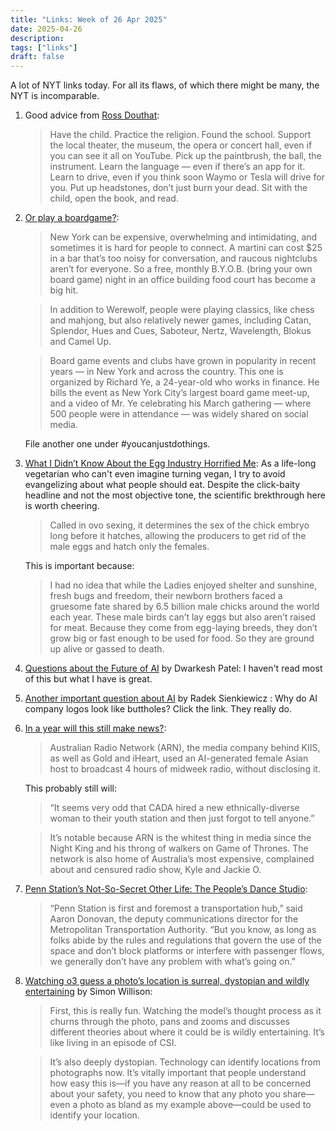 ```yaml
---
title: "Links: Week of 26 Apr 2025"
date: 2025-04-26
description:
tags: ["links"]
draft: false
---
```


A lot of NYT links today. For all its flaws, of which there might be many, the NYT is incomparable. 
1. Good advice from [Ross Douthat](https://www.nytimes.com/2025/04/19/opinion/extinction-technology-culture.html?smid=nytcore-ios-share&sgrp=c&pvid=C1873161-08B0-4007-9849-B340D5D3C3C7): 
    > Have the child. Practice the religion. Found the school. Support the local theater, the museum, the opera or concert hall, even if you can see it all on YouTube. Pick up the paintbrush, the ball, the instrument. Learn the language — even if there’s an app for it. Learn to drive, even if you think soon Waymo or Tesla will drive for you. Put up headstones, don’t just burn your dead. Sit with the child, open the book, and read.

2. [Or play a boardgame?](https://www.nytimes.com/2025/04/19/nyregion/new-york-city-giant-game-night.html?smid=nytcore-ios-share&sgrp=c&pvid=664EA55A-E2EC-45AA-83DA-09E940368115):
    > New York can be expensive, overwhelming and intimidating, and sometimes it is hard for people to connect. A martini can cost $25 in a bar that’s too noisy for conversation, and raucous nightclubs aren’t for everyone. So a free, monthly B.Y.O.B. (bring your own board game) night in an office building food court has become a big hit.

    >In addition to Werewolf, people were playing classics, like chess and mahjong, but also relatively newer games, including Catan, Splendor, Hues and Cues, Saboteur, Nertz, Wavelength, Blokus and Camel Up.

    >Board game events and clubs have grown in popularity in recent years — in New York and across the country. This one is organized by Richard Ye, a 24-year-old who works in finance. He bills the event as New York City’s largest board game meet-up, and a video of Mr. Ye celebrating his March gathering — where 500 people were in attendance — was widely shared on social media.

    File another one under #youcanjustdothings.

3. [What I Didn’t Know About the Egg Industry Horrified Me](https://www.nytimes.com/2025/04/19/opinion/eggs-chicken-in-ovo-sexing.html?smid=nytcore-ios-share&sgrp=c&pvid=95177B9E-C2E0-4AD3-8687-16818497ABBA): As a life-long vegetarian who can't even imagine turning vegan, I try to avoid evangelizing about what people should eat. Despite the click-baity headline and not the most objective tone, the scientific brekthrough here is worth cheering. 
    > Called in ovo sexing, it determines the sex of the chick embryo long before it hatches, allowing the producers to get rid of the male eggs and hatch only the females.

    This is important because: 

    >I had no idea that while the Ladies enjoyed shelter and sunshine, fresh bugs and freedom, their newborn brothers faced a gruesome fate shared by 6.5 billion male chicks around the world each year. These male birds can’t lay eggs but also aren’t raised for meat. Because they come from egg-laying breeds, they don’t grow big or fast enough to be used for food. So they are ground up alive or gassed to death.


4. [Questions about the Future of AI](https://www.dwarkesh.com/p/questions-about-ai) by Dwarkesh Patel: I haven't read most of this but what I have is great. 

5. [Another important question about AI](https://velvetshark.com/ai-company-logos-that-look-like-buttholes) by Radek Sienkiewicz
: Why do AI company logos look like buttholes? Click the link. They really do.

6. [In a year will this still make news?](https://www.startupdaily.net/topic/artificial-intelligence-machine-learning/eye-thy-with-my-ai-australian-radio-network-digitises-diversity-with-an-artificially-generated-asian-female-presenter/):
    > Australian Radio Network (ARN), the media company behind KIIS, as well as Gold and iHeart, used an AI-generated female Asian host to broadcast 4 hours of midweek radio, without disclosing it.

    This probably still will: 

    > “It seems very odd that CADA hired a new ethnically-diverse woman to their youth station and then just forgot to tell anyone.”

    > It’s notable because ARN is the whitest thing in media since the Night King and his throng of walkers on Game of Thrones. The network is also home of Australia’s most expensive, complained about and censured radio show, Kyle and Jackie O. 


7. [Penn Station’s Not-So-Secret Other Life: The People’s Dance Studio](https://www.nytimes.com/2025/04/24/arts/dance/penn-station-dancers.html?smid=nytcore-ios-share&sgrp=c&pvid=0AC58D8E-9275-47B9-985B-BA17C9DF0E0E): 
    > “Penn Station is first and foremost a transportation hub,” said Aaron Donovan, the deputy communications director for the Metropolitan Transportation Authority. “But you know, as long as folks abide by the rules and regulations that govern the use of the space and don’t block platforms or interfere with passenger flows, we generally don’t have any problem with what’s going on.”

8. [Watching o3 guess a photo’s location is surreal, dystopian and wildly entertaining](https://simonwillison.net/2025/Apr/26/o3-photo-locations/#atom-everything) by Simon Willison: 
    > First, this is really fun. Watching the model’s thought process as it churns through the photo, pans and zooms and discusses different theories about where it could be is wildly entertaining. It’s like living in an episode of CSI.

    > It’s also deeply dystopian. Technology can identify locations from photographs now. It’s vitally important that people understand how easy this is—if you have any reason at all to be concerned about your safety, you need to know that any photo you share—even a photo as bland as my example above—could be used to identify your location.






